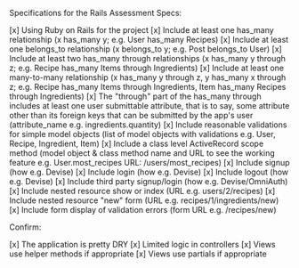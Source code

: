 Specifications for the Rails Assessment
Specs:

[x] Using Ruby on Rails for the project
[x] Include at least one has_many relationship (x has_many y; e.g. User has_many Recipes)
[x] Include at least one belongs_to relationship (x belongs_to y; e.g. Post belongs_to User)
[x] Include at least two has_many through relationships (x has_many y through z; e.g. Recipe has_many Items through      Ingredients)
[x] Include at least one many-to-many relationship (x has_many y through z, y has_many x through z; e.g. Recipe          has_many Items through Ingredients, Item has_many Recipes through Ingredients)
[x] The "through" part of the has_many through includes at least one user submittable attribute, that is to say, some    attribute other than its foreign keys that can be submitted by the app's user (attribute_name e.g.                   ingredients.quantity)
[x] Include reasonable validations for simple model objects (list of model objects with validations e.g. User, Recipe,   Ingredient, Item)
[x] Include a class level ActiveRecord scope method (model object & class method name and URL to see the working         feature e.g. User.most_recipes URL: /users/most_recipes)
[x] Include signup (how e.g. Devise)
[x] Include login (how e.g. Devise)
[x] Include logout (how e.g. Devise)
[x] Include third party signup/login (how e.g. Devise/OmniAuth)
[x] Include nested resource show or index (URL e.g. users/2/recipes)
[x] Include nested resource "new" form (URL e.g. recipes/1/ingredients/new)
[x] Include form display of validation errors (form URL e.g. /recipes/new)

Confirm:

[x] The application is pretty DRY
[x] Limited logic in controllers
[x] Views use helper methods if appropriate
[x] Views use partials if appropriate